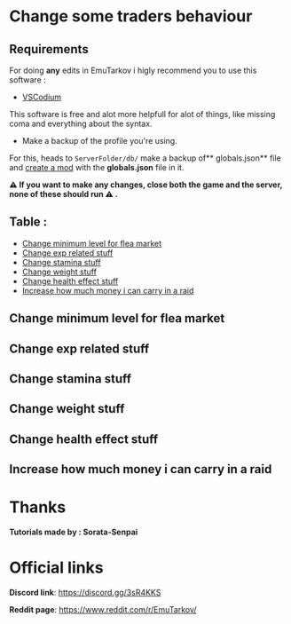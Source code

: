 # Change some traders behaviour
## Requirements
For doing **any** edits in EmuTarkov i higly recommend you to use this software :
* [VSCodium](https://github.com/VSCodium/vscodium/releases)

This software is free and alot more helpfull for alot of things, like missing coma and everything about the syntax.
* Make a backup of the profile you're using.

For this, heads to `ServerFolder/db/` make a backup of** globals.json** file and [create a mod](tutorials/create_a_mod) with the **globals.json** file in it.


**⚠️ If you want to make any changes, close both the game and the server, none of these should run ⚠️ .**

## Table :
* [Change minimum level for flea market](tutorials/edit_globals_values.md#Change-minimum-level-for-flea-market)
* [Change exp related stuff](tutorials/edit_globals_values.md#Change-exp-related-stuff)
* [Change stamina stuff](tutorials/edit_globals_values.md#Change-stamina-stuff)
* [Change weight stuff](tutorials/edit_globals_values.md#Change-weight-stuff)
* [Change health effect stuff](tutorials/edit_globals_values.md#Change-health-effect-stuff)
* [Increase how much money i can carry in a raid](tutorials/edit_globals_values.md#Increase-how-much-money-i-can-carry-in-a-raid)

## Change minimum level for flea market

## Change exp related stuff

## Change stamina stuff

## Change weight stuff

## Change health effect stuff

## Increase how much money i can carry in a raid


# Thanks
**Tutorials made by : Sorata-Senpai**

# Official links
**Discord link**: https://discord.gg/3sR4KKS

**Reddit page**: https://www.reddit.com/r/EmuTarkov/